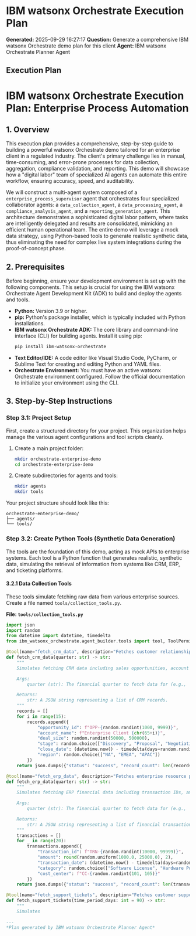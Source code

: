 # IBM watsonx Orchestrate Execution Plan

**Generated:** 2025-09-29 16:27:17
**Question:** Generate a comprehensive IBM watsonx Orchestrate demo plan for this client
**Agent:** IBM watsonx Orchestrate Planner Agent

## Execution Plan

# IBM watsonx Orchestrate Execution Plan: Enterprise Process Automation

## 1. Overview

This execution plan provides a comprehensive, step-by-step guide to building a powerful watsonx Orchestrate demo tailored for an enterprise client in a regulated industry. The client's primary challenge lies in manual, time-consuming, and error-prone processes for data collection, aggregation, compliance validation, and reporting. This demo will showcase how a "digital labor" team of specialized AI agents can automate this entire workflow, ensuring accuracy, speed, and auditability.

We will construct a multi-agent system composed of a `enterprise_process_supervisor` agent that orchestrates four specialized collaborator agents: a `data_collection_agent`, a `data_processing_agent`, a `compliance_analysis_agent`, and a `reporting_generation_agent`. This architecture demonstrates a sophisticated digital labor pattern, where tasks are intelligently delegated and results are consolidated, mimicking an efficient human operational team. The entire demo will leverage a mock data strategy, using Python-based tools to generate realistic synthetic data, thus eliminating the need for complex live system integrations during the proof-of-concept phase.

## 2. Prerequisites

Before beginning, ensure your development environment is set up with the following components. This setup is crucial for using the IBM watsonx Orchestrate Agent Development Kit (ADK) to build and deploy the agents and tools.

*   **Python:** Version 3.9 or higher.
*   **pip:** Python's package installer, which is typically included with Python installations.
*   **IBM watsonx Orchestrate ADK:** The core library and command-line interface (CLI) for building agents. Install it using pip:
    ```bash
    pip install ibm-watsonx-orchestrate
    ```
*   **Text Editor/IDE:** A code editor like Visual Studio Code, PyCharm, or Sublime Text for creating and editing Python and YAML files.
*   **Orchestrate Environment:** You must have an active watsonx Orchestrate environment configured. Follow the official documentation to initialize your environment using the CLI.

## 3. Step-by-Step Instructions

### Step 3.1: Project Setup

First, create a structured directory for your project. This organization helps manage the various agent configurations and tool scripts cleanly.

1.  Create a main project folder:
    ```bash
    mkdir orchestrate-enterprise-demo
    cd orchestrate-enterprise-demo
    ```
2.  Create subdirectories for agents and tools:
    ```bash
    mkdir agents
    mkdir tools
    ```

Your project structure should look like this:
```
orchestrate-enterprise-demo/
├── agents/
└── tools/
```

### Step 3.2: Create Python Tools (Synthetic Data Generation)

The tools are the foundation of this demo, acting as mock APIs to enterprise systems. Each tool is a Python function that generates realistic, synthetic data, simulating the retrieval of information from systems like CRM, ERP, and ticketing platforms.

#### 3.2.1 Data Collection Tools

These tools simulate fetching raw data from various enterprise sources. Create a file named `tools/collection_tools.py`.

**File: `tools/collection_tools.py`**
```python
import json
import random
from datetime import datetime, timedelta
from ibm_watsonx_orchestrate.agent_builder.tools import tool, ToolPermission

@tool(name="fetch_crm_data", description="Fetches customer relationship management (CRM) data for a given quarter, including sales opportunities and account details.")
def fetch_crm_data(quarter: str) -> str:
    """
    Simulates fetching CRM data including sales opportunities, account info, and deal sizes for a specified quarter.

    Args:
        quarter (str): The financial quarter to fetch data for (e.g., 'Q2').

    Returns:
        str: A JSON string representing a list of CRM records.
    """
    records = []
    for i in range(15):
        records.append({
            "opportunity_id": f"OPP-{random.randint(1000, 9999)}",
            "account_name": f"Enterprise Client {chr(65+i)}",
            "deal_size": random.randint(50000, 500000),
            "stage": random.choice(["Discovery", "Proposal", "Negotiation", "Closed Won"]),
            "close_date": (datetime.now() - timedelta(days=random.randint(1, 90))).strftime('%Y-%m-%d'),
            "region": random.choice(["NA", "EMEA", "APAC"])
        })
    return json.dumps({"status": "success", "record_count": len(records), "data": records})

@tool(name="fetch_erp_data", description="Fetches enterprise resource planning (ERP) data, such as financial transactions and expense reports.")
def fetch_erp_data(quarter: str) -> str:
    """
    Simulates fetching ERP financial data including transaction IDs, amounts, and categories for a specified quarter.

    Args:
        quarter (str): The financial quarter to fetch data for (e.g., 'Q2').

    Returns:
        str: A JSON string representing a list of financial transactions.
    """
    transactions = []
    for _ in range(20):
        transactions.append({
            "transaction_id": f"TRN-{random.randint(10000, 99999)}",
            "amount": round(random.uniform(1000.0, 25000.0), 2),
            "transaction_date": (datetime.now() - timedelta(days=random.randint(1, 90))).strftime('%Y-%m-%d'),
            "category": random.choice(["Software License", "Hardware Purchase", "Consulting Services", "Travel & Expense"]),
            "cost_center": f"CC-{random.randint(101, 105)}"
        })
    return json.dumps({"status": "success", "record_count": len(transactions), "data": transactions})

@tool(name="fetch_support_tickets", description="Fetches customer support ticket data, including ticket status and priority.")
def fetch_support_tickets(time_period_days: int = 90) -> str:
    """
    Simulates

---
*Plan generated by IBM watsonx Orchestrate Planner Agent*
